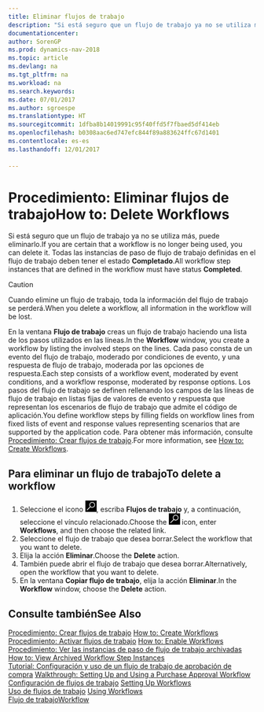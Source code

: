 ```yaml
---
title: Eliminar flujos de trabajo
description: "Si está seguro que un flujo de trabajo ya no se utiliza más, puede eliminarlo. Todas las instancias de paso de flujo de trabajo definidas en el flujo de trabajo deben tener el estado **Completado**."
documentationcenter: 
author: SorenGP
ms.prod: dynamics-nav-2018
ms.topic: article
ms.devlang: na
ms.tgt_pltfrm: na
ms.workload: na
ms.search.keywords: 
ms.date: 07/01/2017
ms.author: sgroespe
ms.translationtype: HT
ms.sourcegitcommit: 1dfba8b14019991c95f40ffd5f7fbaed5df414eb
ms.openlocfilehash: b0308aac6ed747efc844f89a883624ffc67d1401
ms.contentlocale: es-es
ms.lasthandoff: 12/01/2017

---
```

# <a name="how-to-delete-workflows"></a><span data-ttu-id="40231-104">Procedimiento: Eliminar flujos de trabajo</span><span class="sxs-lookup"><span data-stu-id="40231-104">How to: Delete Workflows</span></span>
<span data-ttu-id="40231-105">Si está seguro que un flujo de trabajo ya no se utiliza más, puede eliminarlo.</span><span class="sxs-lookup"><span data-stu-id="40231-105">If you are certain that a workflow is no longer being used, you can delete it.</span></span> <span data-ttu-id="40231-106">Todas las instancias de paso de flujo de trabajo definidas en el flujo de trabajo deben tener el estado **Completado**.</span><span class="sxs-lookup"><span data-stu-id="40231-106">All workflow step instances that are defined in the workflow must have status **Completed**.</span></span>  

> [!CAUTION]  
>  <span data-ttu-id="40231-107">Cuando elimine un flujo de trabajo, toda la información del flujo de trabajo se perderá.</span><span class="sxs-lookup"><span data-stu-id="40231-107">When you delete a workflow, all information in the workflow will be lost.</span></span>  

 <span data-ttu-id="40231-108">En la ventana **Flujo de trabajo** creas un flujo de trabajo haciendo una lista de los pasos utilizados en las líneas.</span><span class="sxs-lookup"><span data-stu-id="40231-108">In the **Workflow** window, you create a workflow by listing the involved steps on the lines.</span></span> <span data-ttu-id="40231-109">Cada paso consta de un evento del flujo de trabajo, moderado por condiciones de evento, y una respuesta de flujo de trabajo, moderada por las opciones de respuesta.</span><span class="sxs-lookup"><span data-stu-id="40231-109">Each step consists of a workflow event, moderated by event conditions, and a workflow response, moderated by response options.</span></span> <span data-ttu-id="40231-110">Los pasos del flujo de trabajo se definen rellenando los campos de las líneas de flujo de trabajo en listas fijas de valores de evento y respuesta que representan los escenarios de flujo de trabajo que admite el código de aplicación.</span><span class="sxs-lookup"><span data-stu-id="40231-110">You define workflow steps by filling fields on workflow lines from fixed lists of event and response values representing scenarios that are supported by the application code.</span></span> <span data-ttu-id="40231-111">Para obtener más información, consulte [Procedimiento: Crear flujos de trabajo](across-how-to-create-workflows.md).</span><span class="sxs-lookup"><span data-stu-id="40231-111">For more information, see [How to: Create Workflows](across-how-to-create-workflows.md).</span></span>  

## <a name="to-delete-a-workflow"></a><span data-ttu-id="40231-112">Para eliminar un flujo de trabajo</span><span class="sxs-lookup"><span data-stu-id="40231-112">To delete a workflow</span></span>  
1.  <span data-ttu-id="40231-113">Seleccione el icono ![Buscar página o informe](media/ui-search/search_small.png "icono Buscar página o informe"), escriba **Flujos de trabajo** y, a continuación, seleccione el vínculo relacionado.</span><span class="sxs-lookup"><span data-stu-id="40231-113">Choose the ![Search for Page or Report](media/ui-search/search_small.png "Search for Page or Report icon") icon, enter **Workflows**, and then choose the related link.</span></span>  
2.  <span data-ttu-id="40231-114">Seleccione el flujo de trabajo que desea borrar.</span><span class="sxs-lookup"><span data-stu-id="40231-114">Select the workflow that you want to delete.</span></span>  
3.  <span data-ttu-id="40231-115">Elija la acción **Eliminar**.</span><span class="sxs-lookup"><span data-stu-id="40231-115">Choose the **Delete** action.</span></span>  
4.  <span data-ttu-id="40231-116">También puede abrir el flujo de trabajo que desea borrar.</span><span class="sxs-lookup"><span data-stu-id="40231-116">Alternatively, open the workflow that you want to delete.</span></span>  
5.  <span data-ttu-id="40231-117">En la ventana **Copiar flujo de trabajo**, elija la acción **Eliminar**.</span><span class="sxs-lookup"><span data-stu-id="40231-117">In the **Workflow** window, choose the **Delete** action.</span></span>  

## <a name="see-also"></a><span data-ttu-id="40231-118">Consulte también</span><span class="sxs-lookup"><span data-stu-id="40231-118">See Also</span></span>  
 <span data-ttu-id="40231-119">[Procedimiento: Crear flujos de trabajo](across-how-to-create-workflows.md) </span><span class="sxs-lookup"><span data-stu-id="40231-119">[How to: Create Workflows](across-how-to-create-workflows.md) </span></span>  
 <span data-ttu-id="40231-120">[Procedimiento: Activar flujos de trabajo](across-how-to-enable-workflows.md) </span><span class="sxs-lookup"><span data-stu-id="40231-120">[How to: Enable Workflows](across-how-to-enable-workflows.md) </span></span>  
 <span data-ttu-id="40231-121">[Procedimiento: Ver las instancias de paso de flujo de trabajo archivadas](across-how-to-view-archived-workflow-step-instances.md) </span><span class="sxs-lookup"><span data-stu-id="40231-121">[How to: View Archived Workflow Step Instances](across-how-to-view-archived-workflow-step-instances.md) </span></span>  
 <span data-ttu-id="40231-122">[Tutorial: Configuración y uso de un flujo de trabajo de aprobación de compra](walkthrough-setting-up-and-using-a-purchase-approval-workflow.md) </span><span class="sxs-lookup"><span data-stu-id="40231-122">[Walkthrough: Setting Up and Using a Purchase Approval Workflow](walkthrough-setting-up-and-using-a-purchase-approval-workflow.md) </span></span>  
 <span data-ttu-id="40231-123">[Configuración de flujos de trabajo](across-set-up-workflows.md) </span><span class="sxs-lookup"><span data-stu-id="40231-123">[Setting Up Workflows](across-set-up-workflows.md) </span></span>  
 <span data-ttu-id="40231-124">[Uso de flujos de trabajo](across-use-workflows.md) </span><span class="sxs-lookup"><span data-stu-id="40231-124">[Using Workflows](across-use-workflows.md) </span></span>  
 [<span data-ttu-id="40231-125">Flujo de trabajo</span><span class="sxs-lookup"><span data-stu-id="40231-125">Workflow</span></span>](across-workflow.md)   

